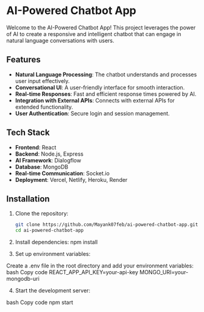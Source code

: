 # AI-Powered Chatbot App

Welcome to the AI-Powered Chatbot App! This project leverages the power of AI to create a responsive and intelligent chatbot that can engage in natural language conversations with users.

## Features

- **Natural Language Processing**: The chatbot understands and processes user input effectively.
- **Conversational UI**: A user-friendly interface for smooth interaction.
- **Real-time Responses**: Fast and efficient response times powered by AI.
- **Integration with External APIs**: Connects with external APIs for extended functionality.
- **User Authentication**: Secure login and session management.

## Tech Stack

- **Frontend**: React
- **Backend**: Node.js, Express
- **AI Framework**: Dialogflow
- **Database**: MongoDB
- **Real-time Communication**: Socket.io
- **Deployment**: Vercel, Netlify, Heroku, Render

## Installation

1. Clone the repository:

   ```bash
   git clone https://github.com/Mayank07feb/ai-powered-chatbot-app.git
   cd ai-powered-chatbot-app

   ```

2. Install dependencies:
   npm install
3. Set up environment variables:

Create a .env file in the root directory and add your environment variables:
bash
Copy code
REACT_APP_API_KEY=your-api-key
MONGO_URI=your-mongodb-uri

4. Start the development server:

bash
Copy code
npm start
